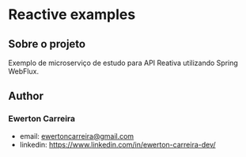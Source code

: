 # Reactive examples

## Sobre o projeto

Exemplo de microserviço de estudo para API Reativa utilizando Spring WebFlux.


## Author

### Ewerton Carreira

- email: ewertoncarreira@gmail.com
- linkedin: https://www.linkedin.com/in/ewerton-carreira-dev/